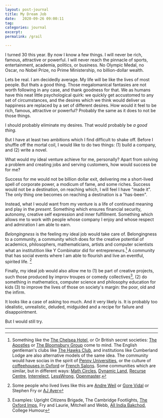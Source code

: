 ```yaml
---
layout: post-journal
title: My Dream Job
date:   2020-09-26 09:00:11
tag: 
categories: journal
excerpt: 
permalink: /grail

---
```


I turned 30 this year. By now I know a few things. I will never be rich, famous, attractive or powerful. I will never reach the pinnacle of sports, entertainment, academia, politics, or business. No Olympic Medal, no Oscar, no Nobel Prize, no Prime Ministership, no billion-dollar wealth. 

Lets be real. I am decidedly average.  My life will be like the lives of most people.  But thats a good thing. Those megalomanical fantasies are not worth following in any case, and thank goodness for that. We as humans have this neat little psychological quirk: we quickly get accustomed to any set of circumstances, and the desires which we think would deliver us happiness are replaced by a set of different desires.  How would it feel to be rich, famous, attractive or powerful? Probably the same as it does to not be those things. 

I should probably eliminate my desires. That would probably be *a good thing.*  

But I have at least two ambitions which I find difficult to shake off. Before I shuffle off the mortal coil, I would like to do two things: (1) build a company, and (2) write a novel. 

What would my ideal venture achieve for me, personally? Apart from solving a problem and creating jobs and serving customers, how would success be for me?

Success for me would not be billion dollar exit, delivering me a short-lived spell of corporate power,  a modicum of fame, and some riches. Success would not be a destination, on reaching which, I will feel I have "made it". The only thing one becomes on reaching a destination is a "has-been".

Instead, what I would want from my venture is a life of continued meaning and play in the *present*. Something which ensures financial security, autonomy, creative self expression and inner fulfillment. Something which allows me to work with people whose company I enjoy and whose respect and admiration I am able to earn.

*Belongingness* is the feeling my ideal job would take care of. Belongingness to a community, a community which does for the creative potential of academics, philosophers, mathematicians, artists and computer scientists what an institutition like Y Combinator did for entrepreneurs.[^Community] A community that has social events where I am able to flourish and live an eventful, spirited life. [^Personalities] 

[^Community]:  Something like the [The Chelsea Hotel](https://medium.com/@bagelboy/make-america-bohemian-again-de846e35d757), or Or British secret societies: [The Apostles](https://en.wikipedia.org/wiki/Cambridge_Apostles)  or [The Bloomsbury Group](https://en.wikipedia.org/wiki/Bloomsbury_Group) come to mind. The English gentleman's clubs like [The Hawks Club](https://en.wikipedia.org/wiki/Hawks%27_Club), and institutions like Cumberland Lodge are also alternative models of the same idea. The community would have socias in the spirit of [Penny Universities](https://thonyc.wordpress.com/2015/09/29/the-penny-universities/), or the culture of [coffeehouses in Oxford](https://en.wikipedia.org/wiki/English_coffeehouses_in_the_17th_and_18th_centuries) or [French Salons](https://en.wikipedia.org/wiki/Salon_(gathering)). Some communities which are similar, but in different ways: [Math Circles](https://mathcircles.org/), [Dynamic Land](https://dynamicland.org/#project), [Recurse Centre](https://www.fastcompany.com/90325497/this-coders-retreat-is-rewriting-all-the-rules-to-boost-diversity), [Interrelect](https://www.interintellect.com/), [LessWrong](https://wiki.lesswrong.com/wiki/Less_Wrong_meetup_groups), [Openmaster](https://www.openmasters.org/who).

[^Personalities]: Some people who lived lives like this are [Andre Weil](https://www.ams.org/journals/notices/201801/rnoti-p54.pdf) or [Gore Vidal](https://en.wikipedia.org/wiki/Gore_Vidal) or Stephen Fry or [AJ Ayer](https://www.theguardian.com/theobserver/1999/jun/20/featuresreview.review4)


[^Examples]: Examples:  Upright Citizens Brigade, The Cambridge Footlights, [The Oxford Imps](https://en.wikipedia.org/wiki/The_Oxford_Imps), Fry and Laurie, Mitchell and Webb, [All India Bakchod](All_India_Bakchod), College Humour

Finally, my ideal job would also allow me to (1) be part of creative projects, such those produced by improv troupes or comedy collectives[^Examples], (2) do something in mathematics, computer science and philosophy education for kids (3) to improve the lives of those on society's margin: the poor, old and the infirm. 

It looks like a case of asking too much. And it very likely is. It is probably too idealistic, unrealistic, deluded, midguided and a recipe for failure and disappointment. 

But I would still try. 

-----









